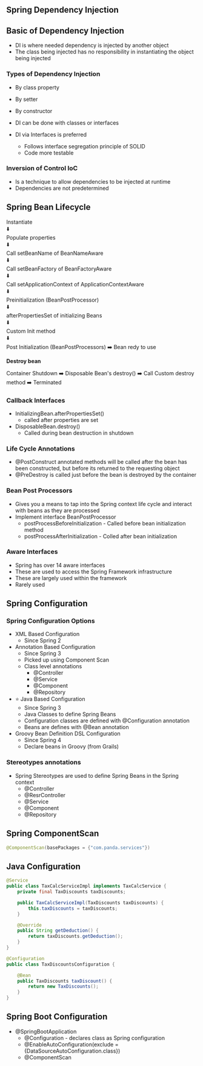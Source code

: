 ## Spring Dependency Injection

## Basic of Dependency Injection

- DI is where needed dependency is injected by another object
- The class being injected has no responsibility in instantiating the object being injected

### Types of Dependency Injection

- By class property
- By setter
- By constructor

- DI can be done with classes or interfaces
- DI via Interfaces is preferred
    - Follows interface segregation principle of SOLID
    - Code more testable

### Inversion of Control IoC

- Is a technique to allow dependencies to be injected at runtime
- Dependencies are not predetermined

## Spring Bean Lifecycle

Instantiate <br/>
:arrow_down: <br/>
Populate properties <br/>
:arrow_down: <br/>
Call setBeanName of BeanNameAware <br/>
:arrow_down: <br/>
Call setBeanFactory of BeanFactoryAware <br/>
:arrow_down: <br/>
Call setApplicationContext of ApplicationContextAware <br/>
:arrow_down: <br/>
Preinitialization (BeanPostProcessor) <br/>
:arrow_down: <br/>
afterPropertiesSet of initializing Beans <br/>
:arrow_down: <br/>
Custom Init method <br/>
:arrow_down: <br/>
Post Initialization (BeanPostProcessors) :arrow_right: Bean redy to use

**Destroy bean** <br/>

Container Shutdown :arrow_right: Disposable Bean's destroy() :arrow_right: Call Custom destroy method :arrow_right: Terminated

### Callback Interfaces

- InitializingBean.afterPropertiesSet()
    - called after properties are set
- DisposableBean.destroy()
    - Called during bean destruction in shutdown

### Life Cycle Annotations

- @PostConstruct annotated methods will be called after the bean has been constructed, but before its returned to
the requesting object
- @PreDestroy is called just before the bean is destroyed by the container

### Bean Post Processors

- Gives you a means to tap into the Spring context life cycle and interact with beans as they are processed
- Implement interface BeanPostProcessor
    - postProcessBeforeInitialization - Called before bean initialization method
    - postProcessAfterInitialization - Colled after bean initialization

### Aware Interfaces

- Spring has over 14 aware interfaces
- These are used to access the Spring Framework infrastructure
- These are largely used within the framework
- Rarely used

## Spring Configuration

### Spring Configuration Options

- XML Based Configuration
    - Since Spring 2
- Annotation Based Configuration
    - Since Spring 3
    - Picked up using Component Scan
    - Class level annotations
        - @Controller
        - @Service
        - @Component
        - @Repository
- :star: Java Based Configuration
    - Since Spring 3
    - Java Classes to define Spring Beans
    - Configuration classes are defined with @Configuration annotation
    - Beans are defines with @Bean annotation
- Groovy Bean Definition DSL Configuration
    - Since Spring 4
    - Declare beans in Groovy (from Grails)

### Stereotypes annotations

- Spring Stereotypes are used to define Spring Beans in the Spring context
    - @Controller
    - @ResrController
    - @Service
    - @Component
    - @Repository

## Spring ComponentScan

```java
@ComponentScan(basePackages = {"com.panda.services"})
```


## Java Configuration

```java
@Service
public class TaxCalcServiceImpl implements TaxCalcService {
    private final TaxDiscounts taxDiscounts;

    public TaxCalcServiceImpl(TaxDiscounts taxDiscounts) {
        this.taxDiscounts = taxDiscounts;
    }

    @Override
    public String getDeduction() {
        return taxDiscounts.getDeduction();
    }
}
```

```java
@Configuration
public class TaxDiscountsConfiguration {

    @Bean
    public TaxDiscounts taxDiscount() {
        return new TaxDiscounts();
    }
}
```

## Spring Boot Configuration

- @SpringBootApplication
    - @Configuration - declares class as Spring configuration
    - @EnableAutoConfiguration(exclude = {DataSourceAutoConfiguration.class})
    - @ComponentScan






















